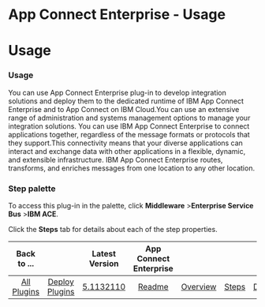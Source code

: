 
App Connect Enterprise - Usage
==============================

# Usage



### Usage




 


You can use App Connect Enterprise plug-in to develop integration solutions and deploy them to the dedicated runtime of IBM App Connect Enterprise and to App Connect on IBM Cloud.You can use an extensive range of administration and systems management options to manage your integration solutions. You can use IBM App Connect Enterprise to connect applications together, regardless of the message formats or protocols that they support.This connectivity means that your diverse applications can interact and exchange data with other applications in a flexible, dynamic, and extensible infrastructure. IBM App Connect Enterprise routes, transforms, and enriches messages from one location to any other location.


### **Step palette**


To access this plug-in in the palette, click **Middleware** >**Enterprise Service Bus** >**IBM ACE**.


Click the **Steps** tab for details about each of the step properties.



|Back to ...||Latest Version|App Connect Enterprise ||||
| :---: | :---: | :---: | :---: | :---: | :---: | :---: |
|[All Plugins](../../index.md)|[Deploy Plugins](../README.md)|[5.1132110]()|[Readme](README.md)|[Overview](overview.md)|[Steps](steps.md)|[Downloads](downloads.md)|
